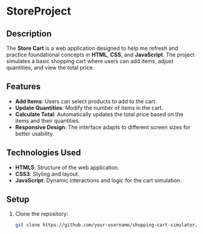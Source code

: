 # StoreProject

## Description

The **Store Cart** is a web application designed to help me refresh and practice foundational concepts in **HTML**, **CSS**, and **JavaScript**. The project simulates a basic shopping cart where users can add items, adjust quantities, and view the total price.

## Features

- **Add Items**: Users can select products to add to the cart.
- **Update Quantities**: Modify the number of items in the cart.
- **Calculate Total**: Automatically updates the total price based on the items and their quantities.
- **Responsive Design**: The interface adapts to different screen sizes for better usability.

## Technologies Used

- **HTML5**: Structure of the web application.
- **CSS3**: Styling and layout.
- **JavaScript**: Dynamic interactions and logic for the cart simulation.

## Setup

1. Clone the repository:
   ```bash
   git clone https://github.com/your-username/shopping-cart-simulator.git
